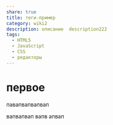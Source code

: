 ```yaml
---
share: true
title: теги-пример
category: wiki2
description: описание  description222
tags:
  - HTML5
  - JavaScript
  - CSS
  - редакторы
---
```


# первое

павапвапвапвап


вапвапвап
вапв
апвап
